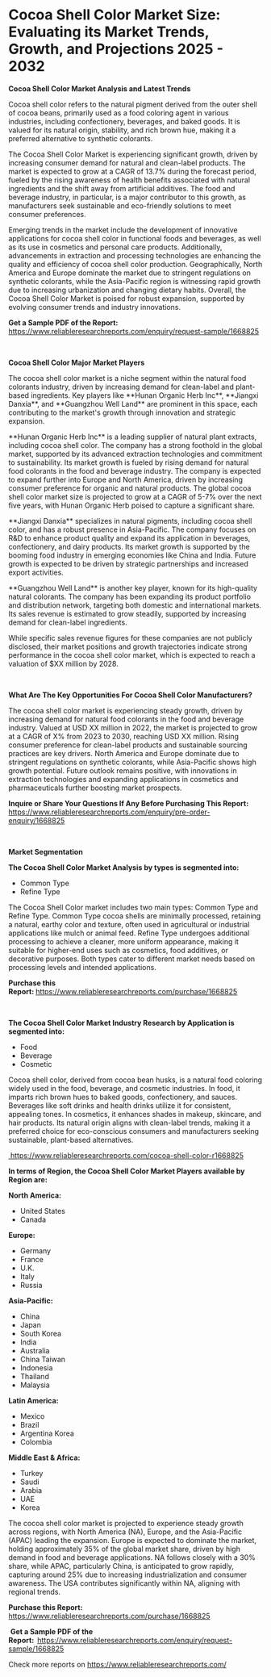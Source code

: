 <p><h1>Cocoa Shell Color Market Size: Evaluating its Market Trends, Growth, and Projections 2025 - 2032</h1></p><p><strong>Cocoa Shell Color Market Analysis and Latest Trends</strong></p>
<p><p>Cocoa shell color refers to the natural pigment derived from the outer shell of cocoa beans, primarily used as a food coloring agent in various industries, including confectionery, beverages, and baked goods. It is valued for its natural origin, stability, and rich brown hue, making it a preferred alternative to synthetic colorants.</p><p>The Cocoa Shell Color Market is experiencing significant growth, driven by increasing consumer demand for natural and clean-label products. The market is expected to grow at a CAGR of 13.7% during the forecast period, fueled by the rising awareness of health benefits associated with natural ingredients and the shift away from artificial additives. The food and beverage industry, in particular, is a major contributor to this growth, as manufacturers seek sustainable and eco-friendly solutions to meet consumer preferences.</p><p>Emerging trends in the market include the development of innovative applications for cocoa shell color in functional foods and beverages, as well as its use in cosmetics and personal care products. Additionally, advancements in extraction and processing technologies are enhancing the quality and efficiency of cocoa shell color production. Geographically, North America and Europe dominate the market due to stringent regulations on synthetic colorants, while the Asia-Pacific region is witnessing rapid growth due to increasing urbanization and changing dietary habits. Overall, the Cocoa Shell Color Market is poised for robust expansion, supported by evolving consumer trends and industry innovations.</p></p>
<p><strong>Get a Sample PDF of the Report:&nbsp;</strong> <a href="https://www.reliableresearchreports.com/enquiry/request-sample/1668825?utm_campaign=2181&utm_medium=2&utm_source=Github&utm_content=ia&utm_term=26012025&utm_id=cocoa-shell-color">https://www.reliableresearchreports.com/enquiry/request-sample/1668825</a></p>
<p>&nbsp;</p>
<p><strong>Cocoa Shell Color Major Market Players</strong></p>
<p><p>The cocoa shell color market is a niche segment within the natural food colorants industry, driven by increasing demand for clean-label and plant-based ingredients. Key players like **Hunan Organic Herb Inc**, **Jiangxi Danxia**, and **Guangzhou Well Land** are prominent in this space, each contributing to the market's growth through innovation and strategic expansion.</p><p>**Hunan Organic Herb Inc** is a leading supplier of natural plant extracts, including cocoa shell color. The company has a strong foothold in the global market, supported by its advanced extraction technologies and commitment to sustainability. Its market growth is fueled by rising demand for natural food colorants in the food and beverage industry. The company is expected to expand further into Europe and North America, driven by increasing consumer preference for organic and natural products. The global cocoa shell color market size is projected to grow at a CAGR of 5-7% over the next five years, with Hunan Organic Herb poised to capture a significant share.</p><p>**Jiangxi Danxia** specializes in natural pigments, including cocoa shell color, and has a robust presence in Asia-Pacific. The company focuses on R&D to enhance product quality and expand its application in beverages, confectionery, and dairy products. Its market growth is supported by the booming food industry in emerging economies like China and India. Future growth is expected to be driven by strategic partnerships and increased export activities.</p><p>**Guangzhou Well Land** is another key player, known for its high-quality natural colorants. The company has been expanding its product portfolio and distribution network, targeting both domestic and international markets. Its sales revenue is estimated to grow steadily, supported by increasing demand for clean-label ingredients.</p><p>While specific sales revenue figures for these companies are not publicly disclosed, their market positions and growth trajectories indicate strong performance in the cocoa shell color market, which is expected to reach a valuation of $XX million by 2028.</p></p>
<p>&nbsp;</p>
<p><strong>What Are The Key Opportunities For Cocoa Shell Color Manufacturers?</strong></p>
<p><p>The cocoa shell color market is experiencing steady growth, driven by increasing demand for natural food colorants in the food and beverage industry. Valued at USD XX million in 2022, the market is projected to grow at a CAGR of X% from 2023 to 2030, reaching USD XX million. Rising consumer preference for clean-label products and sustainable sourcing practices are key drivers. North America and Europe dominate due to stringent regulations on synthetic colorants, while Asia-Pacific shows high growth potential. Future outlook remains positive, with innovations in extraction technologies and expanding applications in cosmetics and pharmaceuticals further boosting market prospects.</p></p>
<p><strong>Inquire or Share Your Questions If Any Before Purchasing This Report:</strong> <a href="https://www.reliableresearchreports.com/enquiry/pre-order-enquiry/1668825?utm_campaign=2181&utm_medium=2&utm_source=Github&utm_content=ia&utm_term=26012025&utm_id=cocoa-shell-color">https://www.reliableresearchreports.com/enquiry/pre-order-enquiry/1668825</a></p>
<p>&nbsp;</p>
<p><strong>Market Segmentation</strong></p>
<p><strong>The Cocoa Shell Color Market Analysis by types is segmented into:</strong></p>
<p><ul><li>Common Type</li><li>Refine Type</li></ul></p>
<p><p>The Cocoa Shell Color market includes two main types: Common Type and Refine Type. Common Type cocoa shells are minimally processed, retaining a natural, earthy color and texture, often used in agricultural or industrial applications like mulch or animal feed. Refine Type undergoes additional processing to achieve a cleaner, more uniform appearance, making it suitable for higher-end uses such as cosmetics, food additives, or decorative purposes. Both types cater to different market needs based on processing levels and intended applications.</p></p>
<p><strong>Purchase this Report:&nbsp;</strong><a href="https://www.reliableresearchreports.com/purchase/1668825?utm_campaign=2181&utm_medium=2&utm_source=Github&utm_content=ia&utm_term=26012025&utm_id=cocoa-shell-color">https://www.reliableresearchreports.com/purchase/1668825</a></p>
<p>&nbsp;</p>
<p><strong>The Cocoa Shell Color Market Industry Research by Application is segmented into:</strong></p>
<p><ul><li>Food</li><li>Beverage</li><li>Cosmetic</li></ul></p>
<p><p>Cocoa shell color, derived from cocoa bean husks, is a natural food coloring widely used in the food, beverage, and cosmetic industries. In food, it imparts rich brown hues to baked goods, confectionery, and sauces. Beverages like soft drinks and health drinks utilize it for consistent, appealing tones. In cosmetics, it enhances shades in makeup, skincare, and hair products. Its natural origin aligns with clean-label trends, making it a preferred choice for eco-conscious consumers and manufacturers seeking sustainable, plant-based alternatives.</p></p>
<p><a href="https://www.reliableresearchreports.com/cocoa-shell-color-r1668825?utm_campaign=2181&utm_medium=2&utm_source=Github&utm_content=ia&utm_term=26012025&utm_id=cocoa-shell-color">&nbsp;https://www.reliableresearchreports.com/cocoa-shell-color-r1668825</a></p>
<p><strong>In terms of Region, the Cocoa Shell Color Market Players available by Region are:</strong></p>
<p>
    <p> <strong> North America: </strong>
        <ul>
            <li>United States</li>
            <li>Canada</li>
        </ul>
        </p> 
    <p> <strong> Europe: </strong>
        <ul>
            <li>Germany</li>
            <li>France</li>
            <li>U.K.</li>
            <li>Italy</li>
            <li>Russia</li>
        </ul>
        </p> 
    <p> <strong> Asia-Pacific: </strong>
        <ul>
            <li>China</li>
            <li>Japan</li>
            <li>South Korea</li>
            <li>India</li>
            <li>Australia</li>
            <li>China Taiwan</li>
            <li>Indonesia</li>
            <li>Thailand</li>
            <li>Malaysia</li>
        </ul>
        </p> 
    <p> <strong> Latin America: </strong>
        <ul>
            <li>Mexico</li>
            <li>Brazil</li>
            <li>Argentina Korea</li>
            <li>Colombia</li>
        </ul>
        </p> 
    <p> <strong> Middle East & Africa: </strong>
        <ul>
            <li>Turkey</li>
            <li>Saudi</li>
            <li>Arabia</li>
            <li>UAE</li>
            <li>Korea</li>
        </ul>
    </p>
    </p>
<p><p>The cocoa shell color market is projected to experience steady growth across regions, with North America (NA), Europe, and the Asia-Pacific (APAC) leading the expansion. Europe is expected to dominate the market, holding approximately 35% of the global market share, driven by high demand in food and beverage applications. NA follows closely with a 30% share, while APAC, particularly China, is anticipated to grow rapidly, capturing around 25% due to increasing industrialization and consumer awareness. The USA contributes significantly within NA, aligning with regional trends.</p></p>
<p><strong>Purchase this Report: </strong><a href="https://www.reliableresearchreports.com/purchase/1668825?utm_campaign=2181&utm_medium=2&utm_source=Github&utm_content=ia&utm_term=26012025&utm_id=cocoa-shell-color">https://www.reliableresearchreports.com/purchase/1668825</a></p>
<p>&nbsp;<strong>Get a Sample PDF of the Report:&nbsp;&nbsp;</strong><a href="https://www.reliableresearchreports.com/enquiry/request-sample/1668825?utm_campaign=2181&utm_medium=2&utm_source=Github&utm_content=ia&utm_term=26012025&utm_id=cocoa-shell-color">https://www.reliableresearchreports.com/enquiry/request-sample/1668825</a></p>
<p><strong></strong></p>
<p>Check more reports on <a href="https://www.reliableresearchreports.com/?utm_campaign=2181&utm_medium=2&utm_source=Github&utm_content=ia&utm_term=26012025&utm_id=cocoa-shell-color">https://www.reliableresearchreports.com/</a></p>